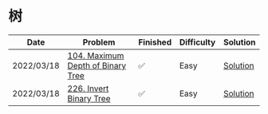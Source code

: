 # 树
| Date       | Problem                                                                                          | Finished | Difficulty | Solution                               |
|------------|--------------------------------------------------------------------------------------------------|----------|------------|----------------------------------------|
| 2022/03/18 | [104. Maximum Depth of Binary Tree](https://leetcode.com/problems/maximum-depth-of-binary-tree/) | ✅        | Easy       | [Solution](./src/tree/MaxDepth.java)   |
| 2022/03/18 | [226. Invert Binary Tree](https://leetcode.com/problems/invert-binary-tree/)                     | ✅        | Easy       | [Solution](./src/tree/InvertTree.java) |
